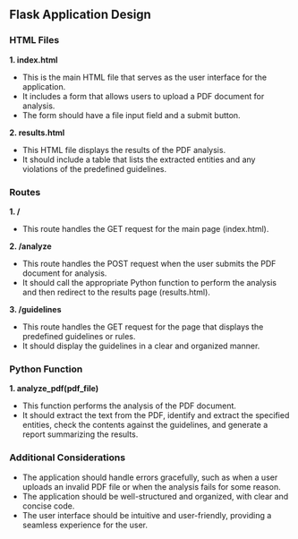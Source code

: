  ## Flask Application Design

### HTML Files

**1. index.html**
- This is the main HTML file that serves as the user interface for the application.
- It includes a form that allows users to upload a PDF document for analysis.
- The form should have a file input field and a submit button.

**2. results.html**
- This HTML file displays the results of the PDF analysis.
- It should include a table that lists the extracted entities and any violations of the predefined guidelines.

### Routes

**1. /**
- This route handles the GET request for the main page (index.html).

**2. /analyze**
- This route handles the POST request when the user submits the PDF document for analysis.
- It should call the appropriate Python function to perform the analysis and then redirect to the results page (results.html).

**3. /guidelines**
- This route handles the GET request for the page that displays the predefined guidelines or rules.
- It should display the guidelines in a clear and organized manner.

### Python Function

**1. analyze_pdf(pdf_file)**
- This function performs the analysis of the PDF document.
- It should extract the text from the PDF, identify and extract the specified entities, check the contents against the guidelines, and generate a report summarizing the results.

### Additional Considerations

- The application should handle errors gracefully, such as when a user uploads an invalid PDF file or when the analysis fails for some reason.
- The application should be well-structured and organized, with clear and concise code.
- The user interface should be intuitive and user-friendly, providing a seamless experience for the user.